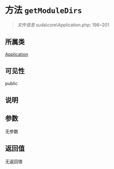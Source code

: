 # 方法 `getModuleDirs`

> *文件信息* suda\core\Application.php: 198~201

## 所属类 

[Application](../Application.md)

## 可见性

 public 

## 说明



## 参数


无参数


## 返回值

无返回值

